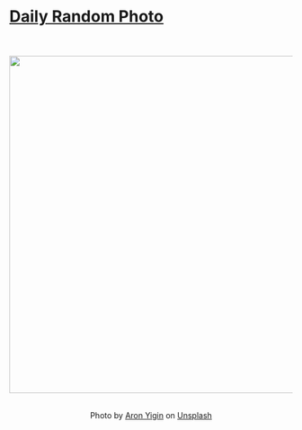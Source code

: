 # [Daily Random Photo](https://www.dailyrandomphoto.com/)

<div align="center">
  <br>
  <br>
  <a href="https://www.dailyrandomphoto.com/p/2020/2020-12-27/"><img src="https://images.unsplash.com/photo-1608320921475-9644a18fd827?crop=entropy&cs=tinysrgb&fit=max&fm=jpg&ixid=MXw3NzUwOHwwfDF8cmFuZG9tfHx8fHx8fHw&ixlib=rb-1.2.1&q=80&w=1080" width="600px"></a>
  <br>
  <br>
  <p class="has-text-grey">Photo by <a href="https://unsplash.com/@aronyigin?utm_source=Daily%20Random%20Photo&amp;utm_medium=referral" target="_blank" rel="noopener noreferrer">Aron Yigin</a> on <a href="https://unsplash.com/photos/AXu2aZ3YgP8?utm_source=Daily%20Random%20Photo&amp;utm_medium=referral" target="_blank" rel="noopener noreferrer">Unsplash</a></p>
</div>
